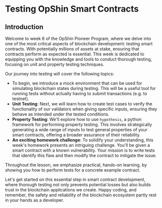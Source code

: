 # Testing OpShin Smart Contracts

## Introduction

Welcome to week 6 of the OpShin Pioneer Program, where we delve into one of the most critical aspects of blockchain development: testing smart contracts. With potentially millions of assets at stake, ensuring that contracts perform as expected is essential. This week is dedicated to equipping you with the knowledge and tools to conduct thorough testing, focusing on unit and property testing techniques.

Our journey into testing will cover the following topics:
- To begin, we introduce a mock environment that can be used for simulating blockchain states during testing. This will be a useful tool for running tests without actually having to submit transactions (e.g. to testnet).
- **Unit Testing**: Next, we will learn how to create test cases to verify the functionality of our validators when giving specific inputs, ensuring they behave as intended under the tested conditions.
- **Property Testing**: We'll explore how to use `hypothesis`, a python framework for performing property testing. This involves strategically generating a wide range of inputs to test general properties of your smart contracts, offering a broader assurance of their reliability.
- **An exciting homework challenge**: To solidify your understanding, this week's homework presents an intriguing challenge. You'll be given a smart contract with a known vulnerability. Your mission is to write tests that identify this flaw and then modify the contract to mitigate the issue.

Throughout the lesson, we emphasize practical, hands-on learning, by showing you how to perform tests for a concrete example contract.

Let's get started on this essential step in smart contract development, where thorough testing not only prevents potential losses but also builds trust in the blockchain applications we create. Happy coding, and remember, the safety and reliability of the blockchain ecosystem partly rest in your hands as a developer.
